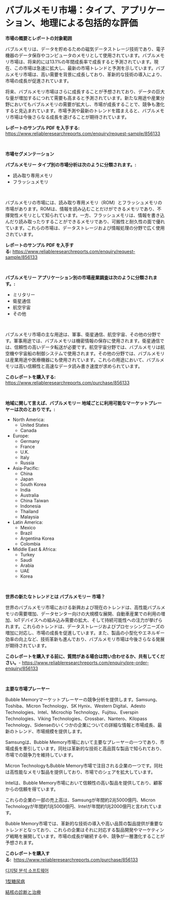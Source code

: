 <p><h1>バブルメモリ市場：タイプ、アプリケーション、地理による包括的な評価</h1></p><p><strong>市場の概要とレポートの対象範囲</strong></p>
<p><p>バブルメモリは、データを貯めるための磁気データストレージ技術であり、電子機器のデータ保存やコンピュータのメモリとして使用されています。バブルメモリ市場は、将来的には13.1%の年間成長率で成長すると予測されています。現在、この市場は急速に拡大し、最新の市場トレンドと予測を示しています。バブルメモリ市場は、高い需要を背景に成長しており、革新的な技術の導入により、市場の成長が促進されています。</p><p>将来、バブルメモリ市場はさらに成長することが予想されており、データの巨大な量が増加するにつれて需要も高まると予測されています。新たな用途や産業分野においてもバブルメモリの需要が拡大し、市場が成長することで、競争も激化すると見込まれています。市場予測や最新のトレンドを踏まえると、バブルメモリ市場は今後さらなる成長を遂げることが期待されています。</p></p>
<p><strong>レポートのサンプル PDF を入手する:</strong> <a href="https://www.reliableresearchreports.com/enquiry/request-sample/856133">https://www.reliableresearchreports.com/enquiry/request-sample/856133</a></p>
<p>&nbsp;</p>
<p><strong>市場セグメンテーション</strong></p>
<p><strong>バブルメモリー タイプ別の市場分析は次のように分類されます。:</strong></p>
<p><ul><li>読み取り専用メモリ</li><li>フラッシュメモリ</li></ul></p>
<p>&nbsp;</p>
<p><p>バブルメモリの市場には、読み取り専用メモリ（ROM）とフラッシュメモリの市場があります。ROMは、情報を読み込むことだけができるメモリであり、不揮発性メモリとして知られています。一方、フラッシュメモリは、情報を書き込んだり読み取ったりすることができるメモリであり、可搬性と耐久性の面で優れています。これらの市場は、データストレージおよび情報処理の分野で広く使用されています。</p></p>
<p><strong>レポートのサンプル PDF を入手する:</strong>&nbsp;<a href="https://www.reliableresearchreports.com/enquiry/request-sample/856133">https://www.reliableresearchreports.com/enquiry/request-sample/856133</a></p>
<p>&nbsp;</p>
<p><strong> バブルメモリー アプリケーション別の市場産業調査は次のように分類されます。:</strong></p>
<p><ul><li>ミリタリー</li><li>衛星通信</li><li>航空宇宙</li><li>その他</li></ul></p>
<p>&nbsp;</p>
<p><p>バブルメモリ市場の主な用途は、軍事、衛星通信、航空宇宙、その他の分野です。軍事用途では、バブルメモリは機密情報の保存に使用されます。衛星通信では、信頼性の高いデータ転送が必要です。航空宇宙分野では、バブルメモリは航空機や宇宙船の制御システムで使用されます。その他の分野では、バブルメモリは産業用途や医療機器にも使用されています。これらの用途において、バブルメモリは高い信頼性と高速なデータ読み書き速度が求められています。</p></p>
<p><strong>このレポートを購入する:</strong>&nbsp; <a href="https://www.reliableresearchreports.com/purchase/856133">https://www.reliableresearchreports.com/purchase/856133</a></p>
<p>&nbsp;</p>
<p><strong>地域に関して言えば、バブルメモリー 地域ごとに利用可能なマーケットプレーヤーは次のとおりです。:</strong></p>
<p><ul>
    <li>
        North America:
        <ul>
            <li>United States</li>
            <li>Canada</li>
        </ul>
    </li>
    <li>
        Europe:
        <ul>
            <li>Germany</li>
            <li>France</li>
            <li>U.K.</li>
            <li>Italy</li>
            <li>Russia</li>
        </ul>
    </li>
    <li>
        Asia-Pacific:
        <ul>
            <li>China</li>
            <li>Japan</li>
            <li>South Korea</li>
            <li>India</li>
            <li>Australia</li>
            <li>China Taiwan</li>
            <li>Indonesia</li>
            <li>Thailand</li>
            <li>Malaysia</li>
        </ul>
    </li>
    <li>
        Latin America:
        <ul>
            <li>Mexico</li>
            <li>Brazil</li>
            <li>Argentina Korea</li>
            <li>Colombia</li>
        </ul>
    </li>
    <li>
        Middle East & Africa:
        <ul>
            <li>Turkey</li>
            <li>Saudi</li>
            <li>Arabia</li>
            <li>UAE</li>
            <li>Korea</li>
        </ul>
    </li>
    </ul></p>
<p>&nbsp;</p>
<p><strong>世界の新たなトレンドとは バブルメモリー 市場？</strong></p>
<p><p>世界のバブルメモリ市場における新興および現在のトレンドは、高性能バブルメモリの需要増加、データセンター向けの大規模な展開、自動車産業での利用の増加、IoTデバイスへの組み込み需要の拡大、そして持続可能性への注力が挙げられます。これらのトレンドは、データストレージおよびプロセッシングニーズの増加に対応し、市場の成長を促進しています。また、製品の小型化やエネルギー効率の向上など、技術革新も進んでおり、バブルメモリ市場は今後さらなる発展が期待されています。</p></p>
<p><strong>このレポートを購入する前に、質問がある場合は問い合わせるか、共有してください。</strong>- <a href="https://www.reliableresearchreports.com/enquiry/pre-order-enquiry/856133">https://www.reliableresearchreports.com/enquiry/pre-order-enquiry/856133</a></p>
<p>&nbsp;</p>
<p><strong>主要な市場プレーヤー</strong></p>
<p><p>Bubble Memoryマーケットプレーヤーの競争分析を提供します。Samsung、Toshiba、Micron Technology、SK Hynix、Western Digital、Adesto Technologies、Intel、Microchip Technology、Fujitsu、Everspin Technologies、Viking Technologies、Crossbar、Nantero、Kilopass Technology、Sidenseのいくつかの企業についての詳細な情報と市場成長、最新のトレンド、市場規模を提供します。</p><p>Samsungは、Bubble Memory市場において主要なプレーヤーの一つであり、市場成長を牽引しています。同社は革新的な技術と高品質な製品で知られており、市場での競争力を維持しています。</p><p>Micron TechnologyもBubble Memory市場で注目される企業の一つです。同社は高性能なメモリ製品を提供しており、市場でのシェアを拡大しています。</p><p>Intelは、Bubble Memory市場において信頼性の高い製品を提供しており、顧客からの信頼を得ています。</p><p>これらの企業の一部の売上高は、Samsungが年間約2兆5000億円、Micron Technologyが年間約1兆5000億円、Intelが年間約1兆2000億円と言われています。</p><p>Bubble Memory市場では、革新的な技術の導入や高い品質の製品提供が重要なトレンドとなっており、これらの企業はそれに対応する製品開発やマーケティング戦略を展開しています。市場の成長が継続する中、競争が一層激化することが予想されます。</p></p>
<p><strong>このレポートを購入する:</strong>&nbsp;&nbsp;<a href="https://www.reliableresearchreports.com/purchase/856133">https://www.reliableresearchreports.com/purchase/856133</a></p>
<p><p><a href="https://github.com/JackieFauhey9089475/Market-Research-Report-List-1/blob/main/33488688150.md">디지털 분석 소프트웨어</a></p><p><a href="https://github.com/pepo3k/Market-Research-Report-List-1/blob/main/31575668871.md">1型糖尿病</a></p><p><a href="https://github.com/vhemk0794148/Market-Research-Report-List-1/blob/main/90924908870.md">結核の診断と治療</a></p></p>
